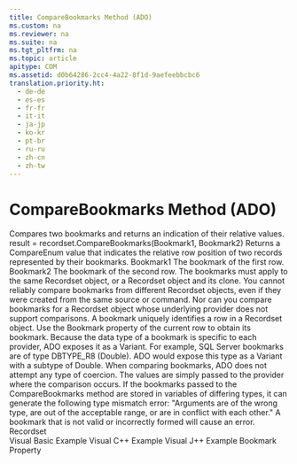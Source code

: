 ```yaml
---
title: CompareBookmarks Method (ADO)
ms.custom: na
ms.reviewer: na
ms.suite: na
ms.tgt_pltfrm: na
ms.topic: article
apitype: COM
ms.assetid: d0b64286-2cc4-4a22-8f1d-9aefeebbcbc6
translation.priority.ht: 
  - de-de
  - es-es
  - fr-fr
  - it-it
  - ja-jp
  - ko-kr
  - pt-br
  - ru-ru
  - zh-cn
  - zh-tw
---
```

# CompareBookmarks Method (ADO)
<?xml version="1.0" encoding="utf-8"?>
<developerReferenceWithSyntaxDocument xmlns="http://ddue.schemas.microsoft.com/authoring/2003/5" xmlns:xlink="http://www.w3.org/1999/xlink" xmlns:xsi="http://www.w3.org/2001/XMLSchema-instance" xsi:schemaLocation="http://ddue.schemas.microsoft.com/authoring/2003/5 http://dduestorage.blob.core.windows.net/ddueschema/developer.xsd">
  <introduction>
    <para>Compares two bookmarks and returns an indication of their relative values.</para>
  </introduction>
  <syntaxSection>
    <legacySyntax>
<parameterReference>result = recordset</parameterReference>.<legacyBold>CompareBookmarks(</legacyBold><parameterReference>Bookmark1</parameterReference>, <parameterReference>Bookmark2</parameterReference><legacyBold>)</legacyBold></legacySyntax>
  </syntaxSection>
  <returnValue>
    <content>
      <para>Returns a <legacyLink xlink:href="bc8f710d-0621-4673-8d8e-0361e44abed0">CompareEnum</legacyLink> value that indicates the relative row position of two records represented by their bookmarks.</para>
    </content>
  </returnValue>
  <parameters>
    <content>
      <definitionTable>
        <definedTerm> <parameterReference>Bookmark1 </parameterReference></definedTerm>
        <definition>
          <para>The bookmark of the first row.</para>
        </definition>
        <definedTerm> <parameterReference>Bookmark2 </parameterReference></definedTerm>
        <definition>
          <para>The bookmark of the second row.</para>
        </definition>
      </definitionTable>
    </content>
  </parameters>
  <languageReferenceRemarks>
    <content>
      <para>The bookmarks must apply to the same <legacyLink xlink:href="ede1415f-c3df-4cc5-a05b-2576b2b84b60">Recordset</legacyLink> object, or a <unmanagedCodeEntityReference>Recordset</unmanagedCodeEntityReference> object and its <legacyLink xlink:href="ad49265f-1c05-4271-9bbf-7c00010ac18c">clone</legacyLink>. You cannot reliably compare bookmarks from different <unmanagedCodeEntityReference>Recordset</unmanagedCodeEntityReference> objects, even if they were created from the same source or command. Nor can you compare bookmarks for a <unmanagedCodeEntityReference>Recordset</unmanagedCodeEntityReference> object whose underlying provider does not support comparisons.</para>
      <para>A bookmark uniquely identifies a row in a <unmanagedCodeEntityReference>Recordset</unmanagedCodeEntityReference> object. Use the <legacyLink xlink:href="481dcc93-487b-490e-ac58-a1e9b2ebfd43">Bookmark</legacyLink> property of the current row to obtain its bookmark.</para>
      <para>Because the data type of a bookmark is specific to each provider, ADO exposes it as a <languageKeyword>Variant</languageKeyword>. For example, SQL Server bookmarks are of type DBTYPE_R8 (<languageKeyword>Double</languageKeyword>). ADO would expose this type as a <languageKeyword>Variant</languageKeyword> with a subtype of <languageKeyword>Double</languageKeyword>.</para>
      <para>When comparing bookmarks, ADO does not attempt any type of coercion. The values are simply passed to the provider where the comparison occurs. If the bookmarks passed to the <unmanagedCodeEntityReference>CompareBookmarks</unmanagedCodeEntityReference> method are stored in variables of differing types, it can generate the following type mismatch error: "Arguments are of the wrong type, are out of the acceptable range, or are in conflict with each other."</para>
      <para>A bookmark that is not valid or incorrectly formed will cause an error.</para>
    </content>
  </languageReferenceRemarks>
  <section>
    <title>Applies To</title>
    <content>
      <para>
        <link xlink:href="ede1415f-c3df-4cc5-a05b-2576b2b84b60">Recordset</link>
      </para>
    </content>
  </section>
  <relatedTopics>
<link xlink:href="f156aa48-bfc2-40d1-962b-7b08855776c6">Visual Basic Example</link>
<link xlink:href="24ab3f3a-29c5-4ee1-942e-2634c02d0778">Visual C++ Example</link>
<link xlink:href="3c679a15-e924-49a5-8f3a-38a8266064f8">Visual J++ Example </link>
<link xlink:href="481dcc93-487b-490e-ac58-a1e9b2ebfd43">Bookmark Property</link>
</relatedTopics>
</developerReferenceWithSyntaxDocument>